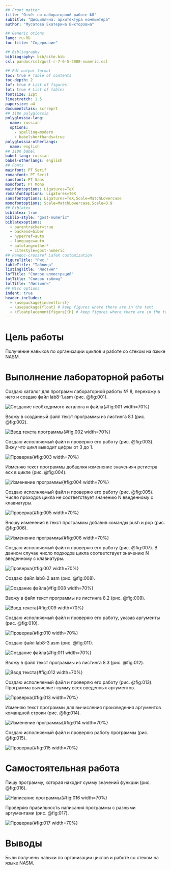 ```yaml
---
## Front matter
title: "Отчёт по лабораторной работе №8"
subtitle: "Дисциплина: архитектура компьютера"
author: "Мусатова Екатерина Викторовна"

## Generic otions
lang: ru-RU
toc-title: "Содержание"

## Bibliography
bibliography: bib/cite.bib
csl: pandoc/csl/gost-r-7-0-5-2008-numeric.csl

## Pdf output format
toc: true # Table of contents
toc-depth: 2
lof: true # List of figures
lot: true # List of tables
fontsize: 12pt
linestretch: 1.5
papersize: a4
documentclass: scrreprt
## I18n polyglossia
polyglossia-lang:
  name: russian
  options:
	- spelling=modern
	- babelshorthands=true
polyglossia-otherlangs:
  name: english
## I18n babel
babel-lang: russian
babel-otherlangs: english
## Fonts
mainfont: PT Serif
romanfont: PT Serif
sansfont: PT Sans
monofont: PT Mono
mainfontoptions: Ligatures=TeX
romanfontoptions: Ligatures=TeX
sansfontoptions: Ligatures=TeX,Scale=MatchLowercase
monofontoptions: Scale=MatchLowercase,Scale=0.9
## Biblatex
biblatex: true
biblio-style: "gost-numeric"
biblatexoptions:
  - parentracker=true
  - backend=biber
  - hyperref=auto
  - language=auto
  - autolang=other*
  - citestyle=gost-numeric
## Pandoc-crossref LaTeX customization
figureTitle: "Рис."
tableTitle: "Таблица"
listingTitle: "Листинг"
lofTitle: "Список иллюстраций"
lotTitle: "Список таблиц"
lolTitle: "Листинги"
## Misc options
indent: true
header-includes:
  - \usepackage{indentfirst}
  - \usepackage{float} # keep figures where there are in the text
  - \floatplacement{figure}{H} # keep figures where there are in the text
---
```


# Цель работы

Получение навыков по организации циклов и работе со стеком на языке NASM.

# Выполнение лабораторной работы

Создаю каталог для программ лабораторной работы № 8, перехожу в него и создаю файл lab8-1.asm (рис. @fig:001).

![Создание необходимого каталога и файла](image/1.png){#fig:001 width=70%}

Ввожу в созданный файл текст программы из листинга 8.1 (рис. @fig:002).

![Ввод текста программы](image/2.png){#fig:002 width=70%}

Создаю исполняемый файл и проверяю его работу (рис. @fig:003). Вижу что цикл выводит цифры от 3 до 1.

![Проверка](image/3.png){#fig:003 width=70%}

Изменяю текст программы добавляя изменение значенияч регистра ecx в цикле (рис. @fig:004).

![Изменение программы](image/4.png){#fig:004 width=70%}

Создаю исполняемый файл и проверяю его работу (рис. @fig:005). Число проходов цикла не соответствует значению N введенному с клавиатуры.

![Проверка](image/5.png){#fig:005 width=70%}

Вношу изменения в текст программы добавив команды push и pop (рис. @fig:006).

![Изменение программы](image/6.png){#fig:006 width=70%}

Создаю исполняемый файл и проверяю его работу (рис. @fig:007). В данном случае число подходов цикла соответствует значению N введенному с клавиатуры.

![Проверка](image/7.png){#fig:007 width=70%}

Создаю файл lab8-2.asm (рис. @fig:008).

![Создание файла](image/8.png){#fig:008 width=70%}

Ввожу в файл текст программы из листинга 8.2 (рис. @fig:009).

![Ввод текста](image/9.png){#fig:009 width=70%}

Создаю исполняемый файл и проверяю его работу, указав аргументы (рис. @fig:010).

![Проверка](image/10.png){#fig:010 width=70%}

Создаю файл lab8-3.asm (рис. @fig:011).

![Создание файла](image/11.png){#fig:011 width=70%}

Ввожу в файл текст программы из листинга 8.3 (рис. @fig:012).

![Ввод текста](image/12.png){#fig:012 width=70%}

Создаю исполняемый файл и проверяю его работу (рис. @fig:013). Программа вычисляет сумму всех введенных аргументов.

![Проверка](image/13.png){#fig:013 width=70%}

Изменяю текст программы для вычисления произведения аргументов командной строки (рис. @fig:014).

![Изменение программы](image/14.png){#fig:014 width=70%}

Создаю исполняемый файл и проверяю работу программы (рис. @fig:015).

![Проверка](image/15.png){#fig:015 width=70%}

# Самостоятельная работа

Пишу программу, которая находит сумму значений функции (рис. @fig:016).

![Написание программы](image/16.png){#fig:016 width=70%}

Проверяю правильность написания программы с разными аргументами (рис. @fig:017).

![Проверка](image/17.png){#fig:017 width=70%}

# Выводы

Были получены навыки по организации циклов и работе со стеком на языке NASM.

